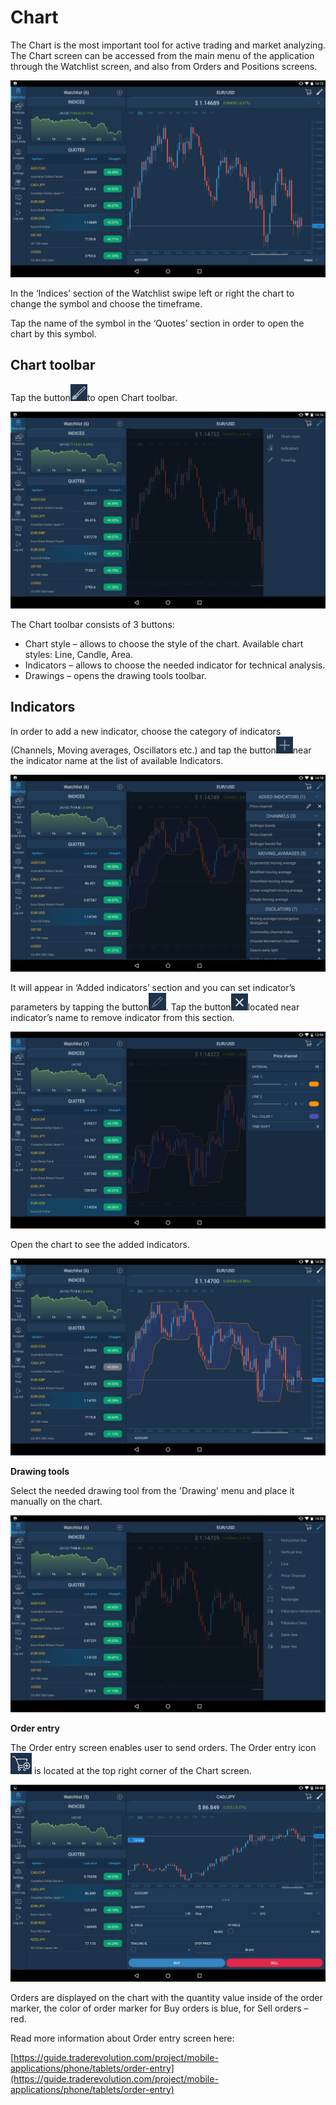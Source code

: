# Chart

The Chart is the most important tool for active trading and market analyzing. The Chart screen can be accessed from the main menu of the application through the Watchlist screen, and also from Orders and Positions screens.

![](../../../.gitbook/assets/1-18.png)

In the ‘Indices’ section of the Watchlist swipe left or right the chart to change the symbol and choose the timeframe.

Tap the name of the symbol in the ‘Quotes’ section in order to open the chart by this symbol.

## **Chart toolbar**

Tap the button![](../../../.gitbook/assets/tools-1.jpg)to open Chart toolbar.

![](../../../.gitbook/assets/2-7.png)

The Chart toolbar consists of 3 buttons:

* Chart style – allows to choose the style of the chart. Available chart styles: Line, Candle, Area.
* Indicators – allows to choose the needed indicator for technical analysis.
* Drawings – opens the drawing tools toolbar.

## **Indicators**

In order to add a new indicator, choose the category of indicators \(Channels, Moving averages, Oscillators etc.\) and tap the button![](../../../.gitbook/assets/add..jpg)near the indicator name at the list of available Indicators.

![](../../../.gitbook/assets/3-18.png)

It will appear in ‘Added indicators’ section and you can set indicator’s parameters by tapping the button![](../../../.gitbook/assets/modify-2.jpg). Tap the button![](../../../.gitbook/assets/delete.-3.jpg)located near indicator’s name to remove indicator from this section.

![](../../../.gitbook/assets/ind.png)

Open the chart to see the added indicators.

![](../../../.gitbook/assets/screenshot_2018-11-07-14-26-38.png)

**Drawing tools**

Select the needed drawing tool from the 'Drawing' menu and place it manually on the chart.

![](../../../.gitbook/assets/screenshot_2018-11-07-14-28-37-1.png)

**Order entry**

The Order entry screen enables user to send orders. The Order entry icon![](../../../.gitbook/assets/oe-6.jpg) is located at the top right corner of the Chart screen.

![](../../../.gitbook/assets/smallest-chart.png)

Orders are displayed on the chart with the quantity value inside of the order marker, the color of order marker for Buy orders is blue, for Sell orders – red.

Read more information about Order entry screen here:

[https://guide.traderevolution.com/project/mobile-applications/phone/tablets/order-entry](https://guide.traderevolution.com/project/mobile-applications/phone/tablets/order-entry)

